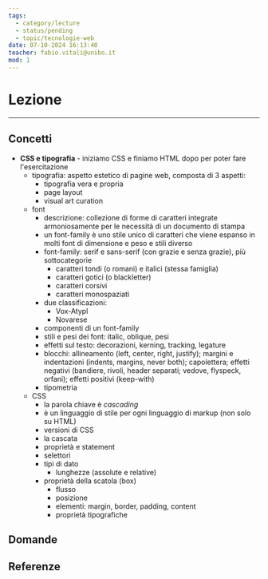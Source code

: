 ```yaml
---
tags:
  - category/lecture
  - status/pending
  - topic/tecnologie-web
date: 07-10-2024 16:13:40
teacher: fabio.vitali@unibo.it
mod: 1
---
```

# Lezione
---
## Concetti
- **CSS e tipografia** - iniziamo CSS e finiamo HTML dopo per poter fare l'esercitazione
	- tipografia: aspetto estetico di pagine web, composta di 3 aspetti:
		- tipografia vera e propria
		- page layout
		- visual art curation
	- font
		- descrizione: collezione di forme di caratteri integrate armoniosamente per le necessità di un documento di stampa
		- un font-family è uno stile unico di caratteri che viene espanso in molti font di dimensione e peso e stili diverso
		- font-family: serif e sans-serif (con grazie e senza grazie), più sottocategorie
			- caratteri tondi (o romani) e italici (stessa famiglia)
			- caratteri gotici (o blackletter)
			- caratteri corsivi
			- caratteri monospaziati
		- due classificazioni:
			- Vox-Atypl
			- Novarese
		- componenti di un font-family
		- stili e pesi dei font: italic, oblique, pesi
		- effetti sul testo: decorazioni, kerning, tracking, legature
		- blocchi: allineamento (left, center, right, justify); margini e indentazioni (indents, margins, never both); capolettera; effetti negativi (bandiere, rivoli, header separati; vedove, flyspeck, orfani); effetti positivi (keep-with)
		- tipometria
	- CSS
		- la parola chiave è _cascading_
		- è un linguaggio di stile per ogni linguaggio di markup (non solo su HTML)
		- versioni di CSS
		- la cascata
		- proprietà e statement
		- selettori
		- tipi di dato
			- lunghezze (assolute e relative)
		- proprietà della scatola (box)
			- flusso
			- posizione
			- elementi: margin, border, padding, content
			- proprietà tipografiche

## Domande

## Referenze
